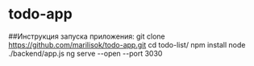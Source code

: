 # todo-app
##Инструкция запуска приложения:
git clone https://github.com/marilisok/todo-app.git
cd todo-list/
npm install
node ./backend/app.js
ng serve --open --port 3030
